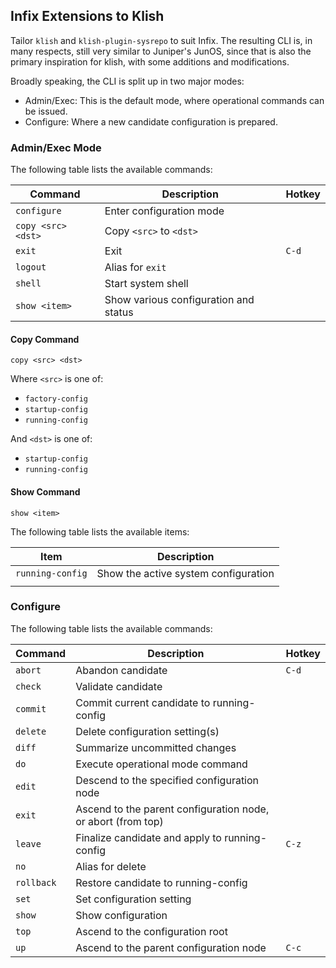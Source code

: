 Infix Extensions to Klish
-------------------------

Tailor `klish` and `klish-plugin-sysrepo` to suit Infix.  The resulting
CLI is, in many respects, still very similar to Juniper's JunOS, since
that is also the primary inspiration for klish, with some additions and
modifications.

Broadly speaking, the CLI is split up in two major modes:

- Admin/Exec: This is the default mode, where operational commands can
  be issued.
- Configure: Where a new candidate configuration is prepared.


### Admin/Exec Mode

The following table lists the available commands:

| Command            | Description                           | Hotkey |
|--------------------|---------------------------------------|--------|
| `configure`        | Enter configuration mode              |        |
| `copy <src> <dst>` | Copy `<src>` to `<dst>`               |        |
| `exit`             | Exit                                  | `C-d`  |
| `logout`           | Alias for `exit`                      |        |
| `shell`            | Start system shell                    |        |
| `show <item>`      | Show various configuration and status |        |

#### Copy Command

`copy <src> <dst>`

Where `<src>` is one of:
- `factory-config`
- `startup-config`
- `running-config`

And `<dst>` is one of:
- `startup-config`
- `running-config`

#### Show Command

`show <item>`

The following table lists the available items:

| Item             | Description                          |
|------------------|--------------------------------------|
| `running-config` | Show the active system configuration |
|                  |                                      |


### Configure

The following table lists the available commands:

| Command    | Description                                                  | Hotkey |
|------------|--------------------------------------------------------------|--------|
| `abort`    | Abandon candidate                                            | `C-d`  |
| `check`    | Validate candidate                                           |        |
| `commit`   | Commit current candidate to running-config                   |        |
| `delete`   | Delete configuration setting(s)                              |        |
| `diff`     | Summarize uncommitted changes                                |        |
| `do`       | Execute operational mode command                             |        |
| `edit`     | Descend to the specified configuration node                  |        |
| `exit`     | Ascend to the parent configuration node, or abort (from top) |        |
| `leave`    | Finalize candidate and apply to running-config               | `C-z`  |
| `no`       | Alias for delete                                             |        |
| `rollback` | Restore candidate to running-config                          |        |
| `set`      | Set configuration setting                                    |        |
| `show`     | Show configuration                                           |        |
| `top`      | Ascend to the configuration root                             |        |
| `up`       | Ascend to the parent configuration node                      | `C-c`  |
